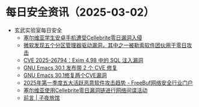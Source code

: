 # 每日安全资讯（2025-03-02）

- 玄武实验室每日安全
  - [塞尔维亚学生安卓手机遭受Cellebrite零日漏洞入侵](https://sectoday.tencent.com/event/eBmgUJUBq771q5E5-LNM)
  - [微软发现五个分区管理器驱动漏洞，其中之一被勒索软件团伙用于零日攻击](https://www.bleepingcomputer.com/news/security/ransomware-gangs-exploit-paragon-partition-manager-bug-in-byovd-attacks/)
  - [CVE 2025-26794：Exim 4.98 中的 SQL 注入漏洞](https://exim.org/static/doc/security/CVE-2025-26794.txt)
  - [GNU Emacs 30.1 发布带 2 个 CVE 修复](https://seclists.org/oss-sec/2025/q1/167)
  - [GNU Emacs 30.1修复两个CVE漏洞](https://sectoday.tencent.com/event/iATYU5UBW7f1uUFHnrty)
  - [2025年第一季度五大活跃恶意软件攻击趋势 - FreeBuf网络安全行业门户](https://www.freebuf.com/articles/web/422843.html)
  - [塞尔维亚使用Cellebrite零日漏洞链进行网络间谍活动](https://cybersecuritynews.com/android-phone-cellebrites-usb-zero-day/)
  - [前言 | 子夜旅馆](https://sunwu.world/docs/%E5%85%B3%E4%BA%8E/%E5%85%B3%E4%BA%8E%E5%A4%A7%E6%A8%A1%E5%9E%8BDeepSeek%E6%9E%84%E5%BB%BA%E4%B8%AA%E4%BA%BA%E7%9F%A5%E8%AF%86%E5%BA%93%E7%9A%84%E6%90%AD%E5%BB%BA(RAG))
